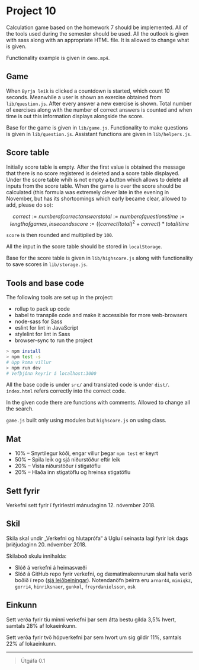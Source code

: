 # Project 10

Calculation game based on the homework 7 should be implemented. All of the tools used during the semester should be used. All the outlook is given with sass along with an appropriate HTML file. It is allowed to change what is given.

Functionality example is given in `demo.mp4`.

## Game

When `Byrja leik` is clicked a countdown is started, which count 10 seconds. Meanwhile a user is shown an exercise obtained from `lib/question.js`. After every answer a new exercise is shown. Total number of exercises along with the number of correct answers is counted and when time is out this information displays alongside the score.

Base for the game is given in `lib/game.js`. Functionality to make questions is given in `lib/question.js`. Assistant functions are given in `lib/helpers.js`.

## Score table

Initially score table is empty. After the first value is obtained the message that there is no score registered is deleted and a score table displayed. Under the score table whih is not empty a button which allows to delete all inputs from the score table. When the game is over the score should be calculated (this formula was extremely clever late in the evening in November, but has its shortcomings which early became clear, allowed to add, please do so):

```math
correct := number of correct answers
total := number of questions
time := length of games, in seconds
score := ((correct / total)^2 + correct) * total / time
```

`score` is then rounded and multiplied by `100`.

All the input in the score table should be stored in `localStorage`.

Base for the score table is given in `lib/highscore.js` along with functionality to save scores in `lib/storage.js`.

## Tools and base code

The following tools are set up in the project:

* rollup to pack up code
* babel to transpile code and make it accessible for more web-browsers
* node-sass for Sass
* eslint for lint in JavaScript
* stylelint for lint in Sass
* browser-sync to run the project

```bash
> npm install
> npm test -s
# Upp koma villur
> npm run dev
# Vefþjónn keyrir á localhost:3000
```

All the base code is under `src/` and translated code is under `dist/`. `index.html` refers correctly into the correct code.

In the given code there are functions with comments. Allowed to change all the search.

`game.js` built only using modules but `highscore.js` on using class.

## Mat

* 10% – Snyrtilegur kóði, engar villur þegar `npm test` er keyrt
* 50% – Spila leik og sjá niðurstöður eftir leik
* 20% – Vista niðurstöður í stigatöflu
* 20% – Hlaða inn stigatöflu og hreinsa stigatöflu

## Sett fyrir

Verkefni sett fyrir í fyrirlestri mánudaginn 12. nóvember 2018.

## Skil

Skila skal undir „Verkefni og hlutaprófa“ á Uglu í seinasta lagi fyrir lok dags þriðjudaginn 20. nóvember 2018.

Skilaboð skulu innihalda:

* Slóð á verkefni á heimasvæði
* Slóð á GitHub repo fyrir verkefni, og dæmatímakennurum skal hafa verið boðið í repo ([sjá leiðbeiningar](https://help.github.com/articles/inviting-collaborators-to-a-personal-repository/)). Notendanöfn þeirra eru `arnar44`, `mimiqkz`, `gorri4`, `hinriksnaer`, `gunkol`, `freyrdanielsson`, `osk`

## Einkunn

Sett verða fyrir tíu minni verkefni þar sem átta bestu gilda 3,5% hvert, samtals 28% af lokaeinkunn.

Sett verða fyrir tvö hópverkefni þar sem hvort um sig gildir 11%, samtals 22% af lokaeinkunn.

---

> Útgáfa 0.1
